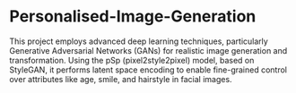 # Personalised-Image-Generation
This project employs advanced deep learning techniques, particularly Generative Adversarial Networks (GANs) for realistic image generation and transformation. Using the pSp (pixel2style2pixel) model, based on StyleGAN, it performs latent space encoding to enable fine-grained control over attributes like age, smile, and hairstyle in facial images.

